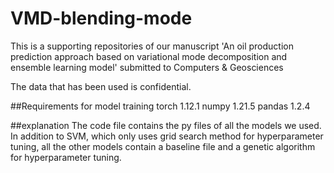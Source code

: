 # VMD-blending-mode

This is a supporting repositories of our manuscript 'An oil production prediction approach based on variational mode decomposition and ensemble learning model' submitted to Computers & Geosciences

The data that has been used is confidential.

##Requirements for model training
torch 1.12.1
numpy 1.21.5
pandas 1.2.4

##explanation
The code file contains the py files of all the models we used. In addition to SVM, which only uses grid search method for hyperparameter tuning, all the other models contain a baseline file and a genetic algorithm for hyperparameter tuning.

